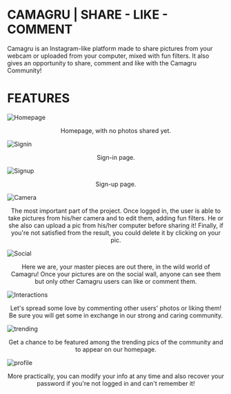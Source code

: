 # CAMAGRU | SHARE - LIKE - COMMENT
Camagru is an Instagram-like platform made to share pictures from your webcam or uploaded from your computer, mixed with fun filters. It also gives an opportunity to share, comment and like with the Camagru Community!

# FEATURES
![Homepage](../master/Previews/Homepage.png)
<p align="center">Homepage, with no photos shared yet.</p>

![Signin](../master/Previews/SignIn_page.png)
<p align="center">Sign-in page.</p>

![Signup](../master/Previews/SignUp_page.png)
<p align="center">Sign-up page.</p>

![Camera](../master/Previews/PictureEditingPage.png)
<p align="center">The most important part of the project. Once logged in, the user is able to take pictures from his/her camera and to edit them, adding fun filters. He or she also can upload a pic from his/her computer before sharing it! Finally, if you're not satisfied from the result, you could delete it by clicking on your pic.</p>

![Social](../master/Previews/SociaWall.png)
<p align="center">Here we are, your master pieces are out there, in the wild world of Camagru! Once your pictures are on the social wall, anyone can see them but only other Camagru users can like or comment them.</p>

![Interactions](../master/Previews/Interactions_page.png)
<p align="center">Let's spread some love by commenting other users' photos or liking them! Be sure you will get some in exchange in our strong and caring community.</p>

![trending](../master/Previews/HomePagePics.png)
<p align="center">Get a chance to be featured among the trending pics of the community and to appear on our homepage.</p>

![profile](../master/Previews/ProfilePage.png)
<p align="center">More practically, you can modify your info at any time and also recover your password if you're not logged in and can't remember it!</p>
